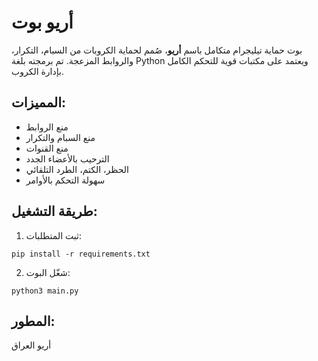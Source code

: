 # أريو بوت

بوت حماية تيليجرام متكامل باسم **أريو**، صُمم لحماية الكروبات من السبام، التكرار، والروابط المزعجة.
تم برمجته بلغة Python ويعتمد على مكتبات قوية للتحكم الكامل بإدارة الكروب.

## المميزات:
- منع الروابط
- منع السبام والتكرار
- منع القنوات
- الترحيب بالأعضاء الجدد
- الحظر، الكتم، الطرد التلقائي
- سهولة التحكم بالأوامر

## طريقة التشغيل:
1. ثبت المتطلبات:
```
pip install -r requirements.txt
```

2. شغّل البوت:
```
python3 main.py
```

## المطور:
أريو العراق